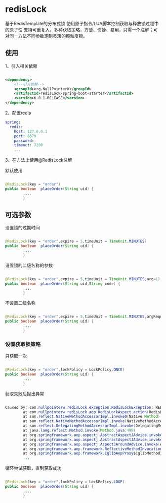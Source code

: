 # redisLock
基于RedisTemplate的分布式锁
使用原子指令/LUA脚本控制获取与释放锁过程中的原子性
支持可重复入，多种获取策略，方便、快捷、易用，只需一个注解；可对同一方法不同参数定制灵活的颗粒度锁。
## 使用 
1、引入相关依赖
```xml

<dependency>
    <!--引入依赖-->
    <groupId>org.NullPointerW</groupId>
    <artifactId>redisLock-spring-boot-starter</artifactId>
    <version>0.0.1-RELEASE</version>
</dependency>

``` 
2、配置redis 
```yaml
spring:
  redis:
    host: 127.0.0.1
    port: 6379
    password:
    timeout: 7200
    ...
``` 
3、在方法上使用@RedisLock注解 

默认使用
```java

@RedisLock(key = "order")
public boolean  placeOrder(String uid) {
        ....
        }
``` 

## 可选参数 
设置锁的过期时间
```java

@RedisLock(key = "order",expire = 5,timeUnit = TimeUnit.MINUTES)
public boolean  placeOrder(String uid) {
        ....
        }
```  

设置锁的二级名称的参数 
```java

@RedisLock(key = "order",expire = 5,timeUnit = TimeUnit.MINUTES,arg=1)
public boolean  placeOrder(String uid,String code) {
        ....
        }
```   
不设置二级名称
```java

@RedisLock(key = "order",expire = 5,timeUnit = TimeUnit.MINUTES,argRequire = false)
public boolean  placeOrder(String uid) {
        ....
        }
```

### 设置获取锁策略 

只获取一次
```java

@RedisLock(key = "order",lockPolicy = LockPolicy.ONCE)
public boolean  placeOrder(String uid) {
        ....
        }
```     
获取失败后抛出异常 
```java

Caused by: com.nullpointerw.redisLock.exception.RedisLockException: REDIS KEY: thread:91未能获取锁,获取策略:[ONCE]
        at com.nullpointerw.redisLock.aop.RedisLockAspect.action(RedisLockAspect.java:79)
        at sun.reflect.NativeMethodAccessorImpl.invoke0(Native Method)
        at sun.reflect.NativeMethodAccessorImpl.invoke(NativeMethodAccessorImpl.java:62)
        at sun.reflect.DelegatingMethodAccessorImpl.invoke(DelegatingMethodAccessorImpl.java:43)
        at java.lang.reflect.Method.invoke(Method.java:498)
        at org.springframework.aop.aspectj.AbstractAspectJAdvice.invokeAdviceMethodWithGivenArgs(AbstractAspectJAdvice.java:634)
        at org.springframework.aop.aspectj.AbstractAspectJAdvice.invokeAdviceMethod(AbstractAspectJAdvice.java:624)
        at org.springframework.aop.aspectj.AspectJAroundAdvice.invoke(AspectJAroundAdvice.java:72)
        at org.springframework.aop.framework.ReflectiveMethodInvocation.proceed(ReflectiveMethodInvocation.java:175)
        at org.springframework.aop.framework.CglibAopProxy$CglibMethodInvocation.proceed(CglibAopProxy.java:750) 
        ...
```     
循环尝试获取，直到获取成功
```java

@RedisLock(key = "order",lockPolicy = LockPolicy.LOOP)
public boolean  placeOrder(String uid) {
        ....
        }
```    
